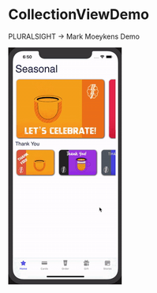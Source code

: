 # CollectionViewDemo

PLURALSIGHT -> Mark Moeykens Demo

![alt text](https://github.com/Joule87/Media/blob/master/giftCards/giftCards.gif)
